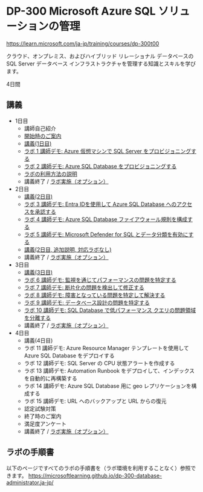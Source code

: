 # DP-300 Microsoft Azure SQL ソリューションの管理

https://learn.microsoft.com/ja-jp/training/courses/dp-300t00

クラウド、オンプレミス、およびハイブリッド リレーショナル データベースの SQL Server データベース インフラストラクチャを管理する知識とスキルを学びます。

4日間

## 講義

- 1日目
  - 講師自己紹介
  - [開始時のご案内](../opening.md)
  - [講義(1日目)](day1.pdf)
  - [ラボ 1 講師デモ: Azure 仮想マシンで SQL Server をプロビジョニングする](lab01.pdf)
  - [ラボ 2 講師デモ: Azure SQL Database をプロビジョニングする](lab02.pdf)
  - [ラボの利用方法の説明](../ラボ環境の利用方法.pdf)
  - 講義終了 / [ラボ実施（オプション）](https://esi.learnondemand.net/)
- 2日目
  - [講義(2日目)](day2.pdf)
  - [ラボ 3 講師デモ: Entra IDを使用して Azure SQL Database へのアクセスを承認する](lab03.pdf)
  - [ラボ 4 講師デモ: Azure SQL Database ファイアウォール規則を構成する](lab04.pdf)
  - [ラボ 5 講師デモ: Microsoft Defender for SQL とデータ分類を有効にする](lab05.pdf)
  - [講義(2日目, 追加説明, 対応ラボなし)](day2option.pdf)
  - 講義終了 / [ラボ実施（オプション）](https://esi.learnondemand.net/)
- 3日目
  - [講義(3日目)](day3.pdf)
  - [ラボ 6 講師デモ: 監視を通じてパフォーマンスの問題を特定する](lab06.pdf)
  - [ラボ 7 講師デモ: 断片化の問題を検出して修正する](lab07.pdf)
  - [ラボ 8 講師デモ: 障害となっている問題を特定して解決する](lab08.pdf)
  - [ラボ 9 講師デモ: データベース設計の問題を特定する](lab09.pdf)
  - [ラボ 10 講師デモ: SQL Database で低パフォーマンス クエリの問題領域を分離する](lab10.pdf)
  - 講義終了 / [ラボ実施（オプション）](https://esi.learnondemand.net/)
- 4日目
  - 講義(4日目)
  - ラボ 11 講師デモ: Azure Resource Manager テンプレートを使用して Azure SQL Database をデプロイする
  - ラボ 12 講師デモ: SQL Server の CPU 状態アラートを作成する
  - ラボ 13 講師デモ: Automation Runbook をデプロイして、インデックスを自動的に再構築する
  - ラボ 14 講師デモ: Azure SQL Database 用に geo レプリケーションを構成する
  - ラボ 15 講師デモ: URL へのバックアップと URL からの復元
  - 認定試験対策
  - 終了時のご案内
  - 満足度アンケート
  - 講義終了 / [ラボ実施（オプション）](https://esi.learnondemand.net/)


## ラボの手順書

以下のページですべてのラボの手順書を（ラボ環境を利用することなく）参照できます。
https://microsoftlearning.github.io/dp-300-database-administrator.ja-jp/
